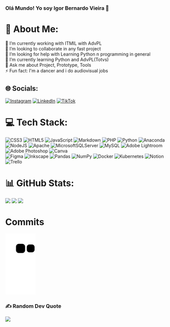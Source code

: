 ### Olá Mundo! Yo soy Igor Bernardo Vieira 👋


# 💫 About Me:
🔭 I’m currently working with ITMIL with AdvPL<br>👯 I’m looking to collaborate in any fast project<br>🤝 I’m looking for help with Learning Python n programming in general<br>🌱 I’m currently learning Python and AdvPL(Totvs)<br>💬 Ask me about Project, Prototype, Tools <br>⚡ Fun fact: I'm a dancer and i do audiovisual jobs


## 🌐 Socials:
[![Instagram](https://img.shields.io/badge/Instagram-%23E4405F.svg?logo=Instagram&logoColor=white)](/https://www.instagram.com/noc.017/) 
[![LinkedIn](https://img.shields.io/badge/LinkedIn-%230077B5.svg?logo=linkedin&logoColor=white)](https://www.linkedin.com/in/igor-bernardo-vieira/) 
[![TikTok](https://img.shields.io/badge/TikTok-%23000000.svg?logo=TikTok&logoColor=white)](https://www.tiktok.com/@017.noc)

# 💻 Tech Stack:
![CSS3](https://img.shields.io/badge/css3-%231572B6.svg?style=flat&logo=css3&logoColor=white) 
![HTML5](https://img.shields.io/badge/html5-%23E34F26.svg?style=flat&logo=html5&logoColor=white) 
![JavaScript](https://img.shields.io/badge/javascript-%23323330.svg?style=flat&logo=javascript&logoColor=%23F7DF1E) 
![Markdown](https://img.shields.io/badge/markdown-%23000000.svg?style=flat&logo=markdown&logoColor=white) 
![PHP](https://img.shields.io/badge/php-%23777BB4.svg?style=flat&logo=php&logoColor=white) 
![Python](https://img.shields.io/badge/python-3670A0?style=flat&logo=python&logoColor=ffdd54) 
![Anaconda](https://img.shields.io/badge/Anaconda-%2344A833.svg?style=flat&logo=anaconda&logoColor=white) 
![NodeJS](https://img.shields.io/badge/node.js-6DA55F?style=flat&logo=node.js&logoColor=white) 
![Apache](https://img.shields.io/badge/apache-%23D42029.svg?style=flat&logo=apache&logoColor=white) 
![MicrosoftSQLServer](https://img.shields.io/badge/Microsoft%20SQL%20Sever-CC2927?style=flat&logo=microsoft%20sql%20server&logoColor=white) 
![MySQL](https://img.shields.io/badge/mysql-%2300f.svg?style=flat&logo=mysql&logoColor=white) 
![Adobe Lightroom](https://img.shields.io/badge/Adobe%20Lightroom-31A8FF.svg?style=flat&logo=Adobe%20Lightroom&logoColor=white) 
![Adobe Photoshop](https://img.shields.io/badge/adobephotoshop-%2331A8FF.svg?style=flat&logo=adobephotoshop&logoColor=white) 
![Canva](https://img.shields.io/badge/Canva-%2300C4CC.svg?style=flat&logo=Canva&logoColor=white) 	
![Figma](https://img.shields.io/badge/figma-%23F24E1E.svg?style=flat&logo=figma&logoColor=white) 
![Inkscape](https://img.shields.io/badge/Inkscape-e0e0e0?style=flat&logo=inkscape&logoColor=080A13) 
![Pandas](https://img.shields.io/badge/pandas-%23150458.svg?style=flat&logo=pandas&logoColor=white) 
![NumPy](https://img.shields.io/badge/numpy-%23013243.svg?style=flat&logo=numpy&logoColor=white) 
![Docker](https://img.shields.io/badge/docker-%230db7ed.svg?style=flat&logo=docker&logoColor=white) 
![Kubernetes](https://img.shields.io/badge/kubernetes-%23326ce5.svg?style=flat&logo=kubernetes&logoColor=white) 
![Notion](https://img.shields.io/badge/Notion-%23000000.svg?style=flat&logo=notion&logoColor=white) 
![Trello](https://img.shields.io/badge/Trello-%23026AA7.svg?style=flat&logo=Trello&logoColor=white)

# 📊 GitHub Stats:
![](https://github-readme-stats.vercel.app/api?username=IgorBVieira&theme=vision-friendly-dark&hide_border=false&include_all_commits=false&count_private=true) ![](https://github-readme-streak-stats.herokuapp.com/?user=IgorBVieira&theme=vision-friendly-dark&hide_border=false)
![](https://github-readme-stats.vercel.app/api/top-langs/?username=IgorBVieira&theme=vision-friendly-dark&hide_border=false&include_all_commits=false&count_private=true&layout=compact)

# Commits
![Snake animation](https://github.com/IgorBVieira/IgorBVieira/blob/output/github-contribution-grid-snake.svg)

### ✍️ Random Dev Quote
![](https://quotes-github-readme.vercel.app/api?type=horizontal&theme=dark)





<!-- Proudly created with GPRM ( https://gprm.itsvg.in ) -->








